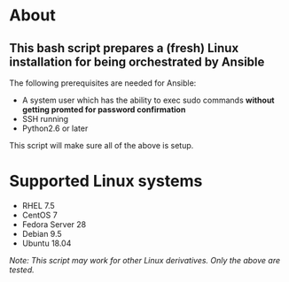 # About
## This bash script prepares a (fresh) Linux installation for being orchestrated by Ansible
The following prerequisites are needed for Ansible:
- A system user which has the ability to exec sudo commands __without getting promted for password confirmation__
- SSH running
- Python2.6 or later

This script will make sure all of the above is setup.


# Supported Linux systems
- RHEL 7.5
- CentOS 7
- Fedora Server 28
- Debian 9.5
- Ubuntu 18.04

*Note: This script may work for other Linux derivatives. Only the above are tested.*
